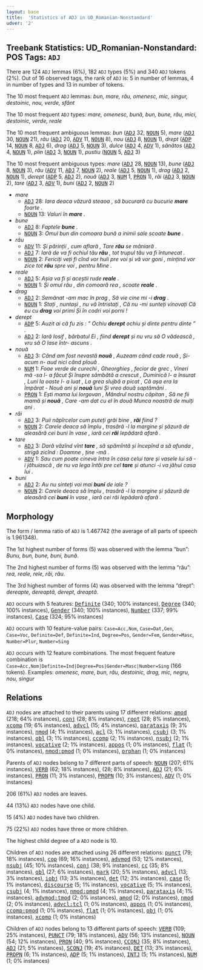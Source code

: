 ```yaml
---
layout: base
title:  'Statistics of ADJ in UD_Romanian-Nonstandard'
udver: '2'
---
```


## Treebank Statistics: UD_Romanian-Nonstandard: POS Tags: `ADJ`

There are 124 `ADJ` lemmas (6%), 182 `ADJ` types (5%) and 340 `ADJ` tokens (2%).
Out of 16 observed tags, the rank of `ADJ` is: 5 in number of lemmas, 4 in number of types and 13 in number of tokens.

The 10 most frequent `ADJ` lemmas: <em>bun, mare, rău, omenesc, mic, singur, destoinic, nou, verde, sfânt</em>

The 10 most frequent `ADJ` types:  <em>mare, omenesc, bună, bun, bune, rău, mici, destoinic, verde, reale</em>

The 10 most frequent ambiguous lemmas: <em>bun</em> (<tt><a href="ro_nonstandard-pos-ADJ.html">ADJ</a></tt> 32, <tt><a href="ro_nonstandard-pos-NOUN.html">NOUN</a></tt> 5), <em>mare</em> (<tt><a href="ro_nonstandard-pos-ADJ.html">ADJ</a></tt> 30, <tt><a href="ro_nonstandard-pos-NOUN.html">NOUN</a></tt> 21), <em>rău</em> (<tt><a href="ro_nonstandard-pos-ADJ.html">ADJ</a></tt> 20, <tt><a href="ro_nonstandard-pos-ADV.html">ADV</a></tt> 11, <tt><a href="ro_nonstandard-pos-NOUN.html">NOUN</a></tt> 8), <em>nou</em> (<tt><a href="ro_nonstandard-pos-ADJ.html">ADJ</a></tt> 8, <tt><a href="ro_nonstandard-pos-NOUN.html">NOUN</a></tt> 1), <em>drept</em> (<tt><a href="ro_nonstandard-pos-ADP.html">ADP</a></tt> 14, <tt><a href="ro_nonstandard-pos-NOUN.html">NOUN</a></tt> 8, <tt><a href="ro_nonstandard-pos-ADJ.html">ADJ</a></tt> 6), <em>drag</em> (<tt><a href="ro_nonstandard-pos-ADJ.html">ADJ</a></tt> 5, <tt><a href="ro_nonstandard-pos-NOUN.html">NOUN</a></tt> 3), <em>dulce</em> (<tt><a href="ro_nonstandard-pos-ADJ.html">ADJ</a></tt> 4, <tt><a href="ro_nonstandard-pos-ADV.html">ADV</a></tt> 1), <em>sănătos</em> (<tt><a href="ro_nonstandard-pos-ADJ.html">ADJ</a></tt> 4, <tt><a href="ro_nonstandard-pos-NOUN.html">NOUN</a></tt> 1), <em>plin</em> (<tt><a href="ro_nonstandard-pos-ADJ.html">ADJ</a></tt> 3, <tt><a href="ro_nonstandard-pos-NOUN.html">NOUN</a></tt> 1), <em>pustiu</em> (<tt><a href="ro_nonstandard-pos-NOUN.html">NOUN</a></tt> 5, <tt><a href="ro_nonstandard-pos-ADJ.html">ADJ</a></tt> 3)

The 10 most frequent ambiguous types:  <em>mare</em> (<tt><a href="ro_nonstandard-pos-ADJ.html">ADJ</a></tt> 28, <tt><a href="ro_nonstandard-pos-NOUN.html">NOUN</a></tt> 13), <em>bune</em> (<tt><a href="ro_nonstandard-pos-ADJ.html">ADJ</a></tt> 8, <tt><a href="ro_nonstandard-pos-NOUN.html">NOUN</a></tt> 3), <em>rău</em> (<tt><a href="ro_nonstandard-pos-ADV.html">ADV</a></tt> 11, <tt><a href="ro_nonstandard-pos-ADJ.html">ADJ</a></tt> 7, <tt><a href="ro_nonstandard-pos-NOUN.html">NOUN</a></tt> 2), <em>reale</em> (<tt><a href="ro_nonstandard-pos-ADJ.html">ADJ</a></tt> 5, <tt><a href="ro_nonstandard-pos-NOUN.html">NOUN</a></tt> 1), <em>drag</em> (<tt><a href="ro_nonstandard-pos-ADJ.html">ADJ</a></tt> 2, <tt><a href="ro_nonstandard-pos-NOUN.html">NOUN</a></tt> 1), <em>derept</em> (<tt><a href="ro_nonstandard-pos-ADP.html">ADP</a></tt> 5, <tt><a href="ro_nonstandard-pos-ADJ.html">ADJ</a></tt> 2), <em>nouă</em> (<tt><a href="ro_nonstandard-pos-ADJ.html">ADJ</a></tt> 3, <tt><a href="ro_nonstandard-pos-NUM.html">NUM</a></tt> 1, <tt><a href="ro_nonstandard-pos-PRON.html">PRON</a></tt> 1), <em>răi</em> (<tt><a href="ro_nonstandard-pos-ADJ.html">ADJ</a></tt> 3, <tt><a href="ro_nonstandard-pos-NOUN.html">NOUN</a></tt> 2), <em>tare</em> (<tt><a href="ro_nonstandard-pos-ADJ.html">ADJ</a></tt> 3, <tt><a href="ro_nonstandard-pos-ADV.html">ADV</a></tt> 1), <em>buni</em> (<tt><a href="ro_nonstandard-pos-ADJ.html">ADJ</a></tt> 2, <tt><a href="ro_nonstandard-pos-NOUN.html">NOUN</a></tt> 2)


* <em>mare</em>
  * <tt><a href="ro_nonstandard-pos-ADJ.html">ADJ</a></tt> 28: <em>Iara deaca văzură steaoa , să bucurară cu bucurie <b>mare</b> foarte .</em>
  * <tt><a href="ro_nonstandard-pos-NOUN.html">NOUN</a></tt> 13: <em>Valuri în <b>mare</b> .</em>
* <em>bune</em>
  * <tt><a href="ro_nonstandard-pos-ADJ.html">ADJ</a></tt> 8: <em>Faptele <b>bune</b> .</em>
  * <tt><a href="ro_nonstandard-pos-NOUN.html">NOUN</a></tt> 3: <em>Omul bun din comoara bună a inimii sale scoate <b>bune</b> .</em>
* <em>rău</em>
  * <tt><a href="ro_nonstandard-pos-ADV.html">ADV</a></tt> 11: <em>Şi părinții , cum aflară , Tare <b>rău</b> se mâniară .</em>
  * <tt><a href="ro_nonstandard-pos-ADJ.html">ADJ</a></tt> 7: <em>Iară de va fi ochiul tău <b>rău</b> , tot trupul tău va fi întunecat .</em>
  * <tt><a href="ro_nonstandard-pos-NOUN.html">NOUN</a></tt> 2: <em>Fericiți veți fi cînd vor huli pre voi și vă vor goni , mințind vor zice tot <b>rău</b> spre voi , pentru Mine .</em>
* <em>reale</em>
  * <tt><a href="ro_nonstandard-pos-ADJ.html">ADJ</a></tt> 5: <em>Așia va fi și aceștii rude <b>reale</b> .</em>
  * <tt><a href="ro_nonstandard-pos-NOUN.html">NOUN</a></tt> 1: <em>Și omul rău , din comoară rea , scoate <b>reale</b> .</em>
* <em>drag</em>
  * <tt><a href="ro_nonstandard-pos-ADJ.html">ADJ</a></tt> 2: <em>Semănat -am mac în prag , Să vie cine mi -i <b>drag</b> .</em>
  * <tt><a href="ro_nonstandard-pos-NOUN.html">NOUN</a></tt> 1: <em>Stați , nuntași , nu vă întristați , Că nu -mi sunteți vinovați Că eu cu <b>drag</b> voi primi Și în codri voi porni !</em>
* <em>derept</em>
  * <tt><a href="ro_nonstandard-pos-ADP.html">ADP</a></tt> 5: <em>Auzit ai că fu zis : ” Ochiu <b>derept</b> ochiu și dinte pentru dinte ” .</em>
  * <tt><a href="ro_nonstandard-pos-ADJ.html">ADJ</a></tt> 2: <em>Iară Iosif , bărbatul Ei , fiind <b>derept</b> și nu vru să O vădească , vru să O lase într- ascuns .</em>
* <em>nouă</em>
  * <tt><a href="ro_nonstandard-pos-ADJ.html">ADJ</a></tt> 3: <em>Când am fost nevastă <b>nouă</b> , Auzeam când cade rouă , Și- acum n- aud nici când plouă .</em>
  * <tt><a href="ro_nonstandard-pos-NUM.html">NUM</a></tt> 1: <em>Foae verde de curechi , Gheorghieș , fecior de grec , Vineri mă -sa l- a făcut Și înspre sâmbătă a crescut , Duminică l- a însurat , Luni la oaste l- a luat , La grea slujbă a picat , Că așa era la împărat - Nouă ani și <b>nouă</b> luni Și vreo două saptămâni .</em>
  * <tt><a href="ro_nonstandard-pos-PRON.html">PRON</a></tt> 1: <em>Ești mama lui Iorgovan , Mândrul nostru căpitan , Să ne fii mamă și <b>nouă</b> , Care -am dat cu el în două Munca noastră de mulți ani .</em>
* <em>răi</em>
  * <tt><a href="ro_nonstandard-pos-ADJ.html">ADJ</a></tt> 3: <em>Puii năpîrcelor cum puteți grăi bine , <b>răi</b> fiind ?</em>
  * <tt><a href="ro_nonstandard-pos-NOUN.html">NOUN</a></tt> 2: <em>Carele deaca să împlu , trasără -l la margine și șăzură de aleasără cei buni în vase , iară cei <b>răi</b> lepădară afară .</em>
* <em>tare</em>
  * <tt><a href="ro_nonstandard-pos-ADJ.html">ADJ</a></tt> 3: <em>Dară văzînd vînt <b>tare</b> , să spămîntă și începînd a să afunda , strigă zicînd : Doamne , ține -mă .</em>
  * <tt><a href="ro_nonstandard-pos-ADV.html">ADV</a></tt> 1: <em>Sau cum poate cineva întra în casa celui tare și vasele lui să -i jăhuiască , de nu va lega întăi pre cel <b>tare</b> și atunci -i va jăhui casa lui .</em>
* <em>buni</em>
  * <tt><a href="ro_nonstandard-pos-ADJ.html">ADJ</a></tt> 2: <em>Au nu sinteți voi mai <b>buni</b> de iale ?</em>
  * <tt><a href="ro_nonstandard-pos-NOUN.html">NOUN</a></tt> 2: <em>Carele deaca să împlu , trasără -l la margine și șăzură de aleasără cei <b>buni</b> în vase , iară cei răi lepădară afară .</em>

## Morphology

The form / lemma ratio of `ADJ` is 1.467742 (the average of all parts of speech is 1.961348).

The 1st highest number of forms (5) was observed with the lemma “bun”: <em>Bunu, bun, bune, buni, bună</em>.

The 2nd highest number of forms (5) was observed with the lemma “rău”: <em>rea, reale, rele, răi, rău</em>.

The 3rd highest number of forms (4) was observed with the lemma “drept”: <em>dereapte, dereaptă, derept, dreaptă</em>.

`ADJ` occurs with 5 features: <tt><a href="ro_nonstandard-feat-Definite.html">Definite</a></tt> (340; 100% instances), <tt><a href="ro_nonstandard-feat-Degree.html">Degree</a></tt> (340; 100% instances), <tt><a href="ro_nonstandard-feat-Gender.html">Gender</a></tt> (340; 100% instances), <tt><a href="ro_nonstandard-feat-Number.html">Number</a></tt> (337; 99% instances), <tt><a href="ro_nonstandard-feat-Case.html">Case</a></tt> (324; 95% instances)

`ADJ` occurs with 10 feature-value pairs: `Case=Acc,Nom`, `Case=Dat,Gen`, `Case=Voc`, `Definite=Def`, `Definite=Ind`, `Degree=Pos`, `Gender=Fem`, `Gender=Masc`, `Number=Plur`, `Number=Sing`

`ADJ` occurs with 12 feature combinations.
The most frequent feature combination is `Case=Acc,Nom|Definite=Ind|Degree=Pos|Gender=Masc|Number=Sing` (166 tokens).
Examples: <em>omenesc, mare, bun, rău, destoinic, drag, mic, negru, nou, singur</em>


## Relations

`ADJ` nodes are attached to their parents using 17 different relations: <tt><a href="ro_nonstandard-dep-amod.html">amod</a></tt> (218; 64% instances), <tt><a href="ro_nonstandard-dep-conj.html">conj</a></tt> (28; 8% instances), <tt><a href="ro_nonstandard-dep-root.html">root</a></tt> (28; 8% instances), <tt><a href="ro_nonstandard-dep-xcomp.html">xcomp</a></tt> (19; 6% instances), <tt><a href="ro_nonstandard-dep-advcl.html">advcl</a></tt> (15; 4% instances), <tt><a href="ro_nonstandard-dep-parataxis.html">parataxis</a></tt> (9; 3% instances), <tt><a href="ro_nonstandard-dep-nmod.html">nmod</a></tt> (4; 1% instances), <tt><a href="ro_nonstandard-dep-acl.html">acl</a></tt> (3; 1% instances), <tt><a href="ro_nonstandard-dep-csubj.html">csubj</a></tt> (3; 1% instances), <tt><a href="ro_nonstandard-dep-obl.html">obl</a></tt> (3; 1% instances), <tt><a href="ro_nonstandard-dep-ccomp.html">ccomp</a></tt> (2; 1% instances), <tt><a href="ro_nonstandard-dep-nsubj.html">nsubj</a></tt> (2; 1% instances), <tt><a href="ro_nonstandard-dep-vocative.html">vocative</a></tt> (2; 1% instances), <tt><a href="ro_nonstandard-dep-appos.html">appos</a></tt> (1; 0% instances), <tt><a href="ro_nonstandard-dep-flat.html">flat</a></tt> (1; 0% instances), <tt><a href="ro_nonstandard-dep-nmod-pmod.html">nmod:pmod</a></tt> (1; 0% instances), <tt><a href="ro_nonstandard-dep-orphan.html">orphan</a></tt> (1; 0% instances)

Parents of `ADJ` nodes belong to 7 different parts of speech: <tt><a href="ro_nonstandard-pos-NOUN.html">NOUN</a></tt> (207; 61% instances), <tt><a href="ro_nonstandard-pos-VERB.html">VERB</a></tt> (62; 18% instances),  (28; 8% instances), <tt><a href="ro_nonstandard-pos-ADJ.html">ADJ</a></tt> (21; 6% instances), <tt><a href="ro_nonstandard-pos-PRON.html">PRON</a></tt> (11; 3% instances), <tt><a href="ro_nonstandard-pos-PROPN.html">PROPN</a></tt> (10; 3% instances), <tt><a href="ro_nonstandard-pos-ADV.html">ADV</a></tt> (1; 0% instances)

206 (61%) `ADJ` nodes are leaves.

44 (13%) `ADJ` nodes have one child.

15 (4%) `ADJ` nodes have two children.

75 (22%) `ADJ` nodes have three or more children.

The highest child degree of a `ADJ` node is 10.

Children of `ADJ` nodes are attached using 26 different relations: <tt><a href="ro_nonstandard-dep-punct.html">punct</a></tt> (79; 18% instances), <tt><a href="ro_nonstandard-dep-cop.html">cop</a></tt> (69; 16% instances), <tt><a href="ro_nonstandard-dep-advmod.html">advmod</a></tt> (53; 12% instances), <tt><a href="ro_nonstandard-dep-nsubj.html">nsubj</a></tt> (45; 10% instances), <tt><a href="ro_nonstandard-dep-conj.html">conj</a></tt> (38; 9% instances), <tt><a href="ro_nonstandard-dep-cc.html">cc</a></tt> (35; 8% instances), <tt><a href="ro_nonstandard-dep-obl.html">obl</a></tt> (27; 6% instances), <tt><a href="ro_nonstandard-dep-mark.html">mark</a></tt> (20; 5% instances), <tt><a href="ro_nonstandard-dep-advcl.html">advcl</a></tt> (13; 3% instances), <tt><a href="ro_nonstandard-dep-iobj.html">iobj</a></tt> (13; 3% instances), <tt><a href="ro_nonstandard-dep-det.html">det</a></tt> (12; 3% instances), <tt><a href="ro_nonstandard-dep-case.html">case</a></tt> (5; 1% instances), <tt><a href="ro_nonstandard-dep-discourse.html">discourse</a></tt> (5; 1% instances), <tt><a href="ro_nonstandard-dep-vocative.html">vocative</a></tt> (5; 1% instances), <tt><a href="ro_nonstandard-dep-csubj.html">csubj</a></tt> (4; 1% instances), <tt><a href="ro_nonstandard-dep-nmod-pmod.html">nmod:pmod</a></tt> (4; 1% instances), <tt><a href="ro_nonstandard-dep-parataxis.html">parataxis</a></tt> (4; 1% instances), <tt><a href="ro_nonstandard-dep-advmod-tmod.html">advmod:tmod</a></tt> (2; 0% instances), <tt><a href="ro_nonstandard-dep-amod.html">amod</a></tt> (2; 0% instances), <tt><a href="ro_nonstandard-dep-nmod.html">nmod</a></tt> (2; 0% instances), <tt><a href="ro_nonstandard-dep-advcl-tcl.html">advcl:tcl</a></tt> (1; 0% instances), <tt><a href="ro_nonstandard-dep-appos.html">appos</a></tt> (1; 0% instances), <tt><a href="ro_nonstandard-dep-ccomp-pmod.html">ccomp:pmod</a></tt> (1; 0% instances), <tt><a href="ro_nonstandard-dep-flat.html">flat</a></tt> (1; 0% instances), <tt><a href="ro_nonstandard-dep-obj.html">obj</a></tt> (1; 0% instances), <tt><a href="ro_nonstandard-dep-xcomp.html">xcomp</a></tt> (1; 0% instances)

Children of `ADJ` nodes belong to 13 different parts of speech: <tt><a href="ro_nonstandard-pos-VERB.html">VERB</a></tt> (109; 25% instances), <tt><a href="ro_nonstandard-pos-PUNCT.html">PUNCT</a></tt> (79; 18% instances), <tt><a href="ro_nonstandard-pos-ADV.html">ADV</a></tt> (56; 13% instances), <tt><a href="ro_nonstandard-pos-NOUN.html">NOUN</a></tt> (54; 12% instances), <tt><a href="ro_nonstandard-pos-PRON.html">PRON</a></tt> (40; 9% instances), <tt><a href="ro_nonstandard-pos-CCONJ.html">CCONJ</a></tt> (35; 8% instances), <tt><a href="ro_nonstandard-pos-ADJ.html">ADJ</a></tt> (21; 5% instances), <tt><a href="ro_nonstandard-pos-SCONJ.html">SCONJ</a></tt> (19; 4% instances), <tt><a href="ro_nonstandard-pos-DET.html">DET</a></tt> (13; 3% instances), <tt><a href="ro_nonstandard-pos-PROPN.html">PROPN</a></tt> (6; 1% instances), <tt><a href="ro_nonstandard-pos-ADP.html">ADP</a></tt> (5; 1% instances), <tt><a href="ro_nonstandard-pos-INTJ.html">INTJ</a></tt> (5; 1% instances), <tt><a href="ro_nonstandard-pos-NUM.html">NUM</a></tt> (1; 0% instances)

